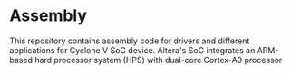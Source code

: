 # Assembly

This repository contains assembly code for drivers and different applications for Cyclone V SoC device. Altera's SoC integrates an ARM-based hard processor system (HPS) with dual-core Cortex-A9 processor
